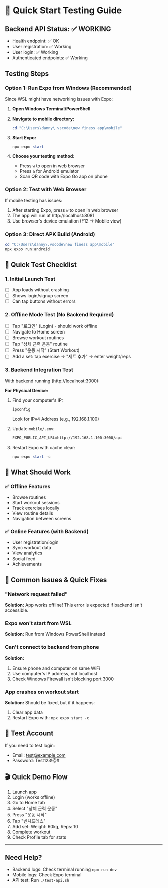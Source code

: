 # 🚀 Quick Start Testing Guide

## Backend API Status: ✅ WORKING
- Health endpoint: ✅ OK
- User registration: ✅ Working
- User login: ✅ Working  
- Authenticated endpoints: ✅ Working

## Testing Steps

### Option 1: Run Expo from Windows (Recommended)
Since WSL might have networking issues with Expo:

1. **Open Windows Terminal/PowerShell**
2. **Navigate to mobile directory:**
   ```powershell
   cd "C:\Users\danny\.vscode\new finess app\mobile"
   ```

3. **Start Expo:**
   ```powershell
   npx expo start
   ```

4. **Choose your testing method:**
   - Press `w` to open in web browser
   - Press `a` for Android emulator
   - Scan QR code with Expo Go app on phone

### Option 2: Test with Web Browser
If mobile testing has issues:

1. After starting Expo, press `w` to open in web browser
2. The app will run at http://localhost:8081
3. Use browser's device emulation (F12 → Mobile view)

### Option 3: Direct APK Build (Android)
```powershell
cd "C:\Users\danny\.vscode\new finess app\mobile"
npx expo run:android
```

## 🧪 Quick Test Checklist

### 1. Initial Launch Test
- [ ] App loads without crashing
- [ ] Shows login/signup screen
- [ ] Can tap buttons without errors

### 2. Offline Mode Test (No Backend Required)
- [ ] Tap "로그인" (Login) - should work offline
- [ ] Navigate to Home screen
- [ ] Browse workout routines
- [ ] Tap "상체 근력 운동" routine
- [ ] Press "운동 시작" (Start Workout)
- [ ] Add a set: tap exercise → "세트 추가" → enter weight/reps

### 3. Backend Integration Test
With backend running (http://localhost:3000):

**For Physical Device:**
1. Find your computer's IP:
   ```powershell
   ipconfig
   ```
   Look for IPv4 Address (e.g., 192.168.1.100)

2. Update `mobile/.env`:
   ```
   EXPO_PUBLIC_API_URL=http://192.168.1.100:3000/api
   ```

3. Restart Expo with cache clear:
   ```powershell
   npx expo start -c
   ```

## 🎯 What Should Work

### ✅ Offline Features
- Browse routines
- Start workout sessions
- Track exercises locally
- View routine details
- Navigation between screens

### ✅ Online Features (with Backend)
- User registration/login
- Sync workout data
- View analytics
- Social feed
- Achievements

## 🐛 Common Issues & Quick Fixes

### "Network request failed"
**Solution:** App works offline! This error is expected if backend isn't accessible.

### Expo won't start from WSL
**Solution:** Run from Windows PowerShell instead

### Can't connect to backend from phone
**Solution:** 
1. Ensure phone and computer on same WiFi
2. Use computer's IP address, not localhost
3. Check Windows Firewall isn't blocking port 3000

### App crashes on workout start
**Solution:** Should be fixed, but if it happens:
1. Clear app data
2. Restart Expo with: `npx expo start -c`

## 📱 Test Account
If you need to test login:
- Email: test@example.com
- Password: Test123!@#

## 🎬 Quick Demo Flow
1. Launch app
2. Login (works offline)
3. Go to Home tab
4. Select "상체 근력 운동"
5. Press "운동 시작"
6. Tap "벤치프레스"
7. Add set: Weight: 60kg, Reps: 10
8. Complete workout
9. Check Profile tab for stats

---

## Need Help?
- Backend logs: Check terminal running `npm run dev`
- Mobile logs: Check Expo terminal
- API test: Run `./test-api.sh`